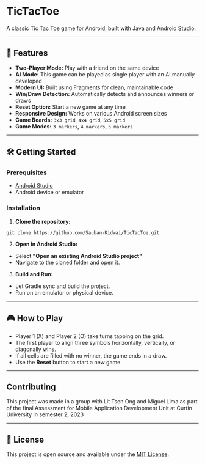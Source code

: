 # TicTacToe

A classic Tic Tac Toe game for Android, built with Java and Android Studio.  

---

## 🚀 Features

- **Two-Player Mode:** Play with a friend on the same device
- **AI Mode:** This game can be played as single player with an AI manually developed
- **Modern UI:** Built using Fragments for clean, maintainable code
- **Win/Draw Detection:** Automatically detects and announces winners or draws
- **Reset Option:** Start a new game at any time
- **Responsive Design:** Works on various Android screen sizes
- **Game Boards:** `3x3 grid`, `4x4 grid`, `5x5 grid`
- **Game Modes:** `3 markers`, `4 markers`, `5 markers`


---

## 🛠️ Getting Started

### Prerequisites

- [Android Studio](https://developer.android.com/studio)
- Android device or emulator

### Installation

1. **Clone the repository:**

`git clone https://github.com/Sauban-Kidwai/TicTacToe.git`

2. **Open in Android Studio:**
- Select **"Open an existing Android Studio project"**
- Navigate to the cloned folder and open it.
  
3. **Build and Run:**
- Let Gradle sync and build the project.
- Run on an emulator or physical device.

---

## 🎮 How to Play

- Player 1 (X) and Player 2 (O) take turns tapping on the grid.
- The first player to align three symbols horizontally, vertically, or diagonally wins.
- If all cells are filled with no winner, the game ends in a draw.
- Use the **Reset** button to start a new game.

---

## Contributing

This project was made in a group with Lit Tsen Ong and Miguel Lima as part of the final Assessment for Mobile Application Development Unit at Curtin University in semester 2, 2023

---

## 📄 License

This project is open source and available under the [MIT License](LICENSE).
